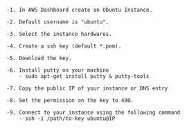 	-1. In AWS Dashboard create an Ubuntu Instance.

	-2. Default username is "ubuntu". 

	-3. Select the instance hardwares.

	-4. Create a ssh key (default *.pem).

	-5. Download the key.

	-6. Install putty on your machine
		- sudo apt-get install putty & putty-tools

	-7. Copy the public IP of your instance or DNS entry

	-8. Set the permission on the key to 400.

	-9. Connect to your instance using the following command
		- ssh -i /path/to-key ubuntu@IP

